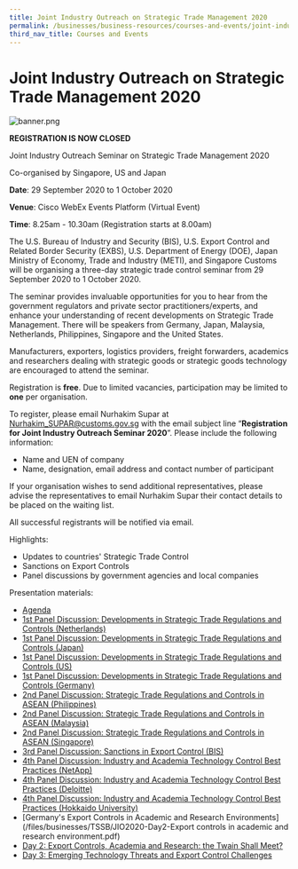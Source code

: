 ```yaml
---
title: Joint Industry Outreach on Strategic Trade Management 2020
permalink: /businesses/business-resources/courses-and-events/joint-industry-outreach-on-strategic-trade-management-2020
third_nav_title: Courses and Events
---
```


# Joint Industry Outreach on Strategic Trade Management 2020

![banner.png](/images/TSSB_Outreach2020.png)

**REGISTRATION IS NOW CLOSED**

Joint Industry Outreach Seminar on Strategic Trade Management 2020

Co-organised by Singapore, US and Japan

**Date**: 29 September 2020 to 1 October 2020

**Venue**: Cisco WebEx Events Platform (Virtual Event)

**Time**: 8.25am - 10.30am (Registration starts at 8.00am)

The U.S. Bureau of Industry and Security (BIS), U.S. Export Control and Related Border Security (EXBS), U.S. Department of Energy (DOE), Japan Ministry of Economy, Trade and Industry (METI), and Singapore Customs will be organising a three-day strategic trade control seminar from 29 September 2020 to 1 October 2020.

The seminar provides invaluable opportunities for you to hear from the government regulators and private sector practitioners/experts, and enhance your understanding of recent developments on Strategic Trade Management. There will be speakers from Germany, Japan, Malaysia, Netherlands, Philippines, Singapore and the United States.

Manufacturers, exporters, logistics providers, freight forwarders, academics and researchers dealing with strategic goods or strategic goods technology are encouraged to attend the seminar.

Registration is  **free**. Due to limited vacancies, participation may be limited to **one** per organisation.

To register, please email Nurhakim Supar at Nurhakim_SUPAR@customs.gov.sg with the email subject line “**Registration for Joint Industry Outreach Seminar 2020**”. Please include the following information:

-   Name and UEN of company
-   Name, designation, email address and contact number of participant

If your organisation wishes to send additional representatives, please advise the representatives to email Nurhakim Supar their contact details to be placed on the waiting list.

All successful registrants will be notified via email.

Highlights:

-   Updates to countries' Strategic Trade Control
-   Sanctions on Export Controls
-   Panel discussions by government agencies and local companies

Presentation materials:

-   [Agenda](/files/businesses/TSSB/JIO2020-Agenda.pdf)
-   [1st Panel Discussion: Developments in Strategic Trade Regulations and Controls (Netherlands)](/files/businesses/TSSB/JIO2020-1stPanel-Netherlands.pdf)
-   [1st Panel Discussion: Developments in Strategic Trade Regulations and Controls (Japan)](/files/businesses/TSSB/JIO2020-1stPanel-Japan.pdf)
-   [1st Panel Discussion: Developments in Strategic Trade Regulations and Controls (US)](/files/businesses/TSSB/JIO2020-1stPanel-US.pdf)
-   [1st Panel Discussion: Developments in Strategic Trade Regulations and Controls (Germany)](/files/businesses/TSSB/JIO2020-1stPanel-Germany.pdf)
-   [2nd Panel Discussion: Strategic Trade Regulations and Controls in ASEAN (Philippines)](/files/businesses/TSSB/JIO2020-2ndPanel-Philippines.pdf)
-   [2nd Panel Discussion: Strategic Trade Regulations and Controls in ASEAN (Malaysia)](/files/businesses/TSSB/JIO2020-2ndPanel-Malaysia.pdf)
-   [2nd Panel Discussion: Strategic Trade Regulations and Controls in ASEAN (Singapore)](/files/businesses/TSSB/JIO2020-2ndPanel-Singapore.pdf)
-   [3rd Panel Discussion: Sanctions in Export Control (BIS)](/files/businesses/TSSB/JIO2020-3rdPanel-BIS.pdf)
-   [4th Panel Discussion: Industry and Academia Technology Control Best Practices (NetApp)](/files/businesses/TSSB/JIO2020-4thPanel-NetApp.pdf)
-   [4th Panel Discussion: Industry and Academia Technology Control Best Practices (Deloitte)](/files/businesses/TSSB/JIO2020-4thPanel-Deloitte.pdf)
-   [4th Panel Discussion: Industry and Academia Technology Control Best Practices (Hokkaido University)](/files/businesses/TSSB/JIO2020-4thPanel-Hokkaido.pdf)
-   [Germany's Export Controls in Academic and Research Environments](/files/businesses/TSSB/JIO2020-Day2-Export controls in academic and research environment.pdf)
-   [Day 2: Export Controls, Academia and Research: the Twain Shall Meet?](/files/businesses/TSSB/JIO2020-Day2-AlexLopes.pdf)
-   [Day 3: Emerging Technology Threats and Export Control Challenges](/files/businesses/TSSB/JIO2020-Day3-EmergingTech.pdf)
